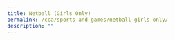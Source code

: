 ```yaml
---
title: Netball (Girls Only)
permalink: /cca/sports-and-games/netball-girls-only/
description: ""
---
```

